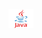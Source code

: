 <img align="center" alt="Pedro-Java" height="30" width="40" src="https://raw.githubusercontent.com/devicons/devicon/master/icons/java/java-original-wordmark.svg"> 
